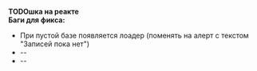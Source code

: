 <b>TODOшка на реакте</b><br>
<b>Баги для фикса:</b><br>
<ul>
  <li>При пустой базе появляется лоадер (поменять на алерт с текстом "Записей пока нет")</li>
  <li>--</li>
  <li>--</li>
</ul>  
  

